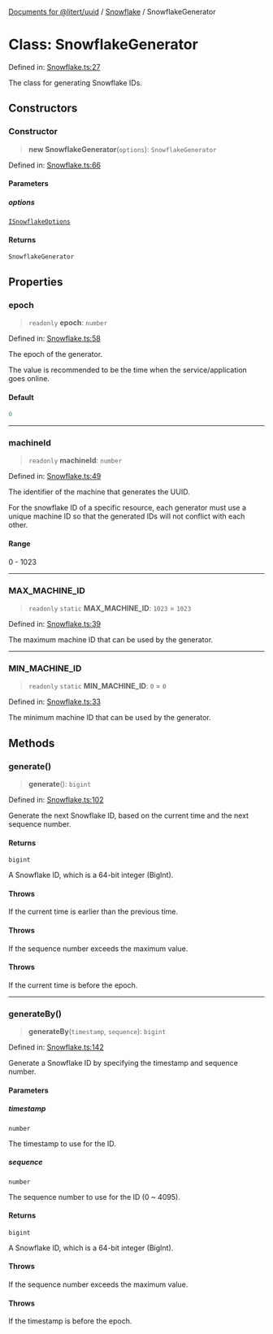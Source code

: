 [Documents for @litert/uuid](../../index.md) / [Snowflake](../index.md) / SnowflakeGenerator

# Class: SnowflakeGenerator

Defined in: [Snowflake.ts:27](https://github.com/litert/uuid.js/blob/master/src/lib/Snowflake.ts#L27)

The class for generating Snowflake IDs.

## Constructors

### Constructor

> **new SnowflakeGenerator**(`options`): `SnowflakeGenerator`

Defined in: [Snowflake.ts:66](https://github.com/litert/uuid.js/blob/master/src/lib/Snowflake.ts#L66)

#### Parameters

##### options

[`ISnowflakeOptions`](../type-aliases/ISnowflakeOptions.md)

#### Returns

`SnowflakeGenerator`

## Properties

### epoch

> `readonly` **epoch**: `number`

Defined in: [Snowflake.ts:58](https://github.com/litert/uuid.js/blob/master/src/lib/Snowflake.ts#L58)

The epoch of the generator.

The value is recommended to be the time when the service/application goes online.

#### Default

```ts
0
```

***

### machineId

> `readonly` **machineId**: `number`

Defined in: [Snowflake.ts:49](https://github.com/litert/uuid.js/blob/master/src/lib/Snowflake.ts#L49)

The identifier of the machine that generates the UUID.

For the snowflake ID of a specific resource, each generator must use a unique machine ID
so that the generated IDs will not conflict with each other.

#### Range

0 - 1023

***

### MAX\_MACHINE\_ID

> `readonly` `static` **MAX\_MACHINE\_ID**: `1023` = `1023`

Defined in: [Snowflake.ts:39](https://github.com/litert/uuid.js/blob/master/src/lib/Snowflake.ts#L39)

The maximum machine ID that can be used by the generator.

***

### MIN\_MACHINE\_ID

> `readonly` `static` **MIN\_MACHINE\_ID**: `0` = `0`

Defined in: [Snowflake.ts:33](https://github.com/litert/uuid.js/blob/master/src/lib/Snowflake.ts#L33)

The minimum machine ID that can be used by the generator.

## Methods

### generate()

> **generate**(): `bigint`

Defined in: [Snowflake.ts:102](https://github.com/litert/uuid.js/blob/master/src/lib/Snowflake.ts#L102)

Generate the next Snowflake ID, based on the current time and the next sequence number.

#### Returns

`bigint`

A Snowflake ID, which is a 64-bit integer (BigInt).

#### Throws

If the current time is earlier than the previous time.

#### Throws

If the sequence number exceeds the maximum value.

#### Throws

If the current time is before the epoch.

***

### generateBy()

> **generateBy**(`timestamp`, `sequence`): `bigint`

Defined in: [Snowflake.ts:142](https://github.com/litert/uuid.js/blob/master/src/lib/Snowflake.ts#L142)

Generate a Snowflake ID by specifying the timestamp and sequence number.

#### Parameters

##### timestamp

`number`

The timestamp to use for the ID.

##### sequence

`number`

The sequence number to use for the ID (0 ~ 4095).

#### Returns

`bigint`

A Snowflake ID, which is a 64-bit integer (BigInt).

#### Throws

If the sequence number exceeds the maximum value.

#### Throws

If the timestamp is before the epoch.
